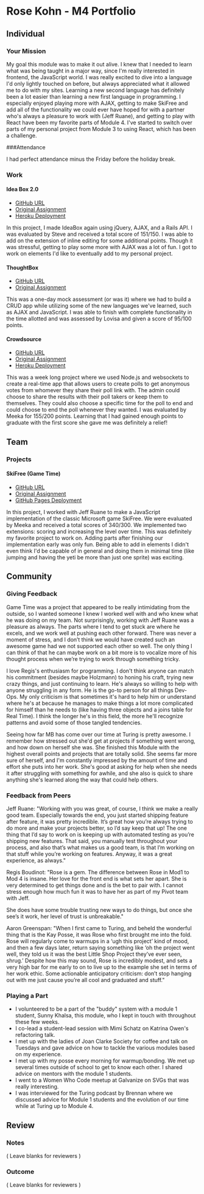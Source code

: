 # Rose Kohn - M4 Portfolio

## Individual

### Your Mission

My goal this module was to make it out alive.  I knew that I needed to learn what was being taught in a major way, since I'm really interested in frontend, the JavaScript world.  I was really excited to dive into a language I'd only lightly touched on before, but always appreciated what it allowed me to do with my sites.  Learning a new second language has definitely been a lot easier than learning a new first language in programming.  I especially enjoyed playing more with AJAX, getting to make SkiFree and add all of the functionality we could ever have hoped for with a partner who's always a pleasure to work with (Jeff Ruane), and getting to play with React have been my favorite parts of Module 4.  I've started to switch over parts of my personal project from Module 3 to using React, which has been a challenge.

###Attendance

I had perfect attendance minus the Friday before the holiday break.

### Work

#### Idea Box 2.0

* [GitHub URL](https://github.com/roseak/ideabox-js)
* [Original Assignment](https://github.com/turingschool/curriculum/blob/master/source/projects/revenge_of_idea_box.markdown)
* [Heroku Deployment](http://arcane-ridge-7429.herokuapp.com/)

In this project, I made IdeaBox again using jQuery, AJAX, and a Rails API. I was evaluated by Steve and received a total score of 151/150.  I was able to add on the extension of inline editing for some additional points.  Though it was stressful, getting to play some more with AJAX was a lot of fun.  I got to work on elements I'd like to eventually add to my personal project.

#### ThoughtBox

* [GitHub URL](https://github/roseak/thoughtbox)
* [Original Assignment](https://github.com/bad6e/thoughtbox_final)

This was a one-day mock assessment (or was it) where we had to build a CRUD app while utilizing some of the new languages we've learned, such as AJAX and JavaScript.  I was able to finish with complete functionality in the time allotted and was assessed by Lovisa and given a score of 95/100 points.

#### Crowdsource

* [GitHub URL](https://github.com/roseak/crowdsource)
* [Original Assignment](https://github.com/turingschool/curriculum/blob/master/source/projects/real_time.markdown)
* [Heroku Deployment](https://polar-beach-7874.herokuapp.com/)

This was a week long project where we used Node.js and websockets to create a real-time app that allows users to create polls to get anonymous votes from whomever they share their poll link with.  The admin could choose to share the results with their poll takers or keep them to themselves.  They could also choose a specific time for the poll to end and could choose to end the poll whenever they wanted.  I was evaluated by Meeka for 155/200 points.  Learning that I had gained enough points to graduate with the first score she gave me was definitely a relief!

## Team

### Projects

#### SkiFree (Game Time)

* [GitHub URL](https://github.com/jbrr/ski-free)
* [Original Assignment](https://github.com/turingschool/lesson_plans/blob/master/ruby_04-apis_and_scalability/gametime_project.markdown)
* [GitHub Pages Deployment](https://jbrr.github.io/ski-free)

In this project, I worked with Jeff Ruane to make a JavaScript implementation of the classic Microsoft game SkiFree. We were evaluated by Meeka and received a total scores of 340/300.  We implemented two extensions: scoring and increasing the level over time.  This was definitely my favorite project to work on.  Adding parts after finishing our implementation early was only fun.  Being able to add in elements I didn't even think I'd be capable of in general and doing them in minimal time (like jumping and having the yeti be more than just one sprite) was exciting.

## Community

### Giving Feedback

Game Time was a project that appeared to be really intimidating from the outside, so I wanted someone I knew I worked well with and who knew what he was doing on my team.  Not surprisingly, working with Jeff Ruane was a pleasure as always.  The parts where I tend to get stuck are where he excels, and we work well at pushing each other forward.  There was never a moment of stress, and I don’t think we would have created such an awesome game had we not supported each other so well.  The only thing I can think of that he can maybe work on a bit more is to vocalize more of his thought process when we’re trying to work through something tricky.

I love Regis's enthusiasm for programming.  I don't think anyone can match his commitment (besides maybe Holzmann) to honing his craft, trying new crazy things, and just continuing to learn.  He's always so willing to help with anyone struggling in any form.  He is the go-to person for all things Dev-Ops.  My only criticism is that sometimes it's hard to help him or understand where he's at because he manages to make things a lot more complicated for himself than he needs to (like having three objects and a joins table for Real Time).  I think the longer he's in this field, the more he'll recognize patterns and avoid some of those tangled tendencies.

Seeing how far MB has come over our time at Turing is pretty awesome.  I remember how stressed out she'd get at projects if something went wrong, and how down on herself she was.  She finished this Module with the highest overall points and projects that are totally solid.  She seems far more sure of herself, and I'm constantly impressed by the amount of time and effort she puts into her work.  She's good at asking for help when she needs it after struggling with something for awhile, and she also is quick to share anything she's learned along the way that could help others.

### Feedback from Peers

Jeff Ruane: "Working with you was great, of course, I think we make a really good team. Especially towards the end, you just started shipping feature after feature, it was pretty incredible. It’s great how you’re always trying to do more and make your projects better, so I’d say keep that up! The one thing that I’d say to work on is keeping up with automated testing as you’re shipping new features. That said, you manually test throughout your process, and also that’s what makes us a good team, is that I’m working on that stuff while you’re working on features. Anyway, it was a great experience, as always."

Regis Boudinot: "Rose is a gem. The difference between Rose in Mod1 to Mod 4 is insane. Her love for the front end is what sets her apart. She is very determined to get things done and is the bet to pair with. I cannot stress enough how much fun it was to have her as part of my Pivot team with Jeff.

She does have some trouble trusting new ways to do things, but once she see’s it work, her level of trust is unbreakable."

Aaron Greenspan: "When I first came to Turing, and beheld the wonderful thing that is the Kay Posse, it was Rose who first brought me into the fold.  Rose will regularly come to warmups in a ‘ugh this project’ kind of mood, and then a few days later, return saying something like ‘oh the project went well, they told us it was the best Little Shop Project they’ve ever seen, shrug.’  Despite how this may sound, Rose is incredibly modest, and sets a very high bar for me early to on to live up to the example she set in terms of her work ethic.  Some actionable anticipatory criticism: don’t stop hanging out with me just cause you’re all cool and graduated and stuff."



### Playing a Part

* I volunteered to be a part of the "buddy" system with a module 1 student, Sunny Khalsa, this module, who I kept in touch with throughout these few weeks.
* I co-lead a student-lead session with Mimi Schatz on Katrina Owen's refactoring talk.
* I met up with the ladies of Joan Clarke Society for coffee and talk on Tuesdays and gave advice on how to tackle the various modules based on my experience.
* I met up with my posse every morning for warmup/bonding.  We met up several times outside of school to get to know each other.  I shared advice on mentors with the module 1 students.
* I went to a Women Who Code meetup at Galvanize on SVGs that was really interesting.
* I was interviewed for the Turing podcast by Brennan where we discussed advice for Module 1 students and the evolution of our time while at Turing up to Module 4.

## Review

### Notes

( Leave blanks for reviewers )

### Outcome

( Leave blanks for reviewers )
